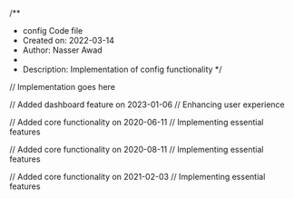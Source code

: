 /**
 * config Code file
 * Created on: 2022-03-14
 * Author: Nasser Awad
 *
 * Description: Implementation of config functionality
 */
 
// Implementation goes here


// Added dashboard feature on 2023-01-06
// Enhancing user experience

// Added core functionality on 2020-06-11
// Implementing essential features

// Added core functionality on 2020-08-11
// Implementing essential features

// Added core functionality on 2021-02-03
// Implementing essential features
